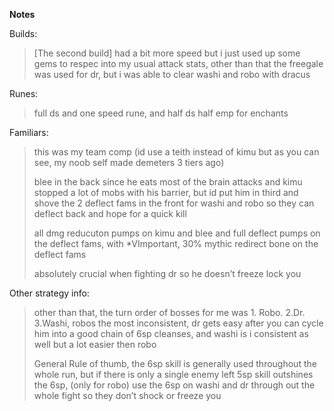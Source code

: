 **Notes**

Builds:

> [The second build] had a bit more speed but i just used up some gems to respec into my usual attack stats, other than that the freegale was used for dr, but i was able to clear washi and robo with dracus

Runes:

> full ds and one speed rune, and half ds half emp for enchants

Familiars:

> this was my team comp (id use a teith instead of kimu but as you can see, my noob self made demeters 3 tiers ago)
> 
> blee in the back since he eats most of the brain attacks and kimu stopped a lot of mobs with his barrier, but id put him in third and shove the 2 deflect fams in the front for washi and robo so they can deflect back and hope for a quick kill
> 
> all dmg reducuton pumps on kimu and blee and full deflect pumps on the deflect fams, with *VImportant, 30% mythic redirect bone on the deflect fams
> 
> absolutely crucial when fighting dr so he doesn’t  freeze lock you

Other strategy info:

> other than that, the turn order of bosses for me was 1. Robo. 2.Dr. 3.Washi, robos the most inconsistent, dr gets easy after you can cycle him into a good chain of 6sp cleanses, and washi is i consistent as well but a lot easier then robo
> 
> General Rule of thumb, the 6sp skill is generally used throughout the whole run, but if there is only a single enemy left 5sp skill outshines the 6sp, (only for robo) use the 6sp on washi  and dr through out the whole fight so they don’t shock or freeze you
